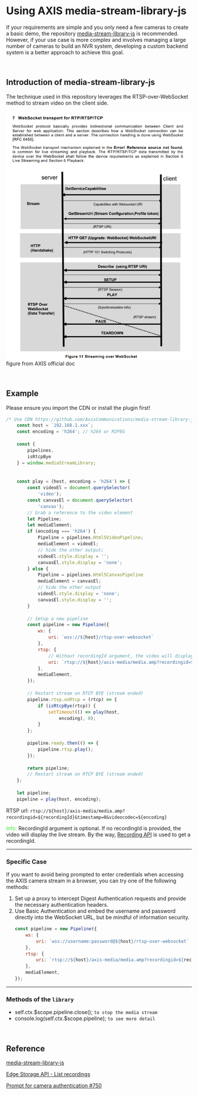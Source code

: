 # Using AXIS media-stream-library-js
If your requirements are simple and you only need a few cameras to create a basic demo, the repository [media-stream-library-js](https://github.com/AxisCommunications/media-stream-library-js) is recommended. However, if your use case is more complex and involves managing a large number of cameras to build an NVR system, developing a custom backend system is a better approach to achieve this goal.

<br/>

## Introduction of media-stream-library-js
The technique used in this repository leverages the RTSP-over-WebSocket method to stream video on the client side.

![webSocket-transport-for-rtsp](../Assets/Images/webSocket-transport-for-rtsp.png)
figure from AXIS official doc

<br/>

## Example
Please ensure you import the CDN or install the plugin first!
```javascript
/* Use CDN https://github.com/AxisCommunications/media-stream-library-js/releases/download/v13.1.1/media-stream-library.min.js */
    const host = `192.168.1.xxx`;
    const encoding = 'h264'; // h264 or MJPEG
    
    const {
        pipelines,
        isRtcpBye
    } = window.mediaStreamLibrary;


    const play = (host, encoding = 'h264') => {
        const videoEl = document.querySelector(
            'video');
        const canvasEl = document.querySelector(
            'canvas');
        // Grab a reference to the video element
        let Pipeline;
        let mediaElement;
        if (encoding === 'h264') {
            Pipeline = pipelines.Html5VideoPipeline;
            mediaElement = videoEl;
            // hide the other output;
            videoEl.style.display = '';
            canvasEl.style.display = 'none';
        } else {
            Pipeline = pipelines.Html5CanvasPipeline
            mediaElement = canvasEl;
            // hide the other output
            videoEl.style.display = 'none';
            canvasEl.style.display = '';
        }

        // Setup a new pipeline
        const pipeline = new Pipeline({
            ws: {
                uri: `wss://${host}/rtsp-over-websocket`
            },
            rtsp: {
                // Without recordingId argument, the video will display live stream 
                uri: `rtsp://${host}/axis-media/media.amp?recordingid=${recordingId}&timestamp=0&videocodec=${encoding}`
            },
            mediaElement,
        });

        // Restart stream on RTCP BYE (stream ended)
        pipeline.rtsp.onRtcp = (rtcp) => {
            if (isRtcpBye(rtcp)) {
                setTimeout(() => play(host,
                    encoding), 0);
            }
        };

        pipeline.ready.then(() => {
            pipeline.rtsp.play();
        });

        return pipeline;
        // Restart stream on RTCP BYE (stream ended)
    };
    
    let pipeline;
    pipeline = play(host, encoding);
```

RTSP url: `rtsp://${host}/axis-media/media.amp?recordingid=${recordingId}&timestamp=0&videocodec=${encoding}`

<span style="color:rgb(58, 231, 58);">Info:</span> RecordingId argument is optional. If no recordingId is provided, the video will display the live stream. By the way, [Recording API](/VAPIX%20API/Recording.md) is used to get a recordingId.

---

### Specific Case
If you want to avoid being prompted to enter credentials when accessing the AXIS camera stream in a browser, you can try one of the following methods:

1. Set up a proxy to intercept Digest Authentication requests and provide the necessary authentication headers.
2. Use Basic Authentication and embed the username and password directly into the WebSocket URL, but be mindful of information security.
    ```javascript
    const pipeline = new Pipeline({
        ws: {
            uri: `wss://username:password@${host}/rtsp-over-websocket`
        },
        rtsp: {
            uri: `rtsp://${host}/axis-media/media.amp?recordingid=${recordingId}&timestamp=0&videocodec=${encoding}`
        },
        mediaElement,
    });
    ```

---

### Methods of the `library`
* self.ctx.$scope.pipeline.close(); `to stop the media stream`
* console.log(self.ctx.$scope.pipeline); `to see more detail`

<br/>

## Reference
[media-stream-library-js](https://github.com/AxisCommunications/media-stream-library-js)

[Edge Storage API - List recordings](https://developer.axis.com/vapix/network-video/edge-storage-api#list-recordings)

[Prompt for camera authentication #750](https://github.com/AxisCommunications/media-stream-library-js/issues/750)
